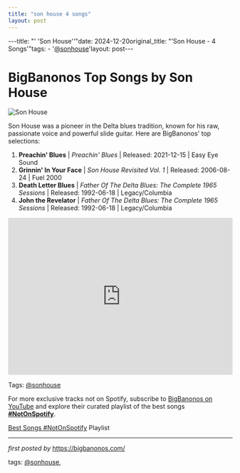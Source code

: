 ```yaml
---
title: "son house 4 songs"
layout: post
---
```

---title: "' 'Son House''"date: 2024-12-20original_title: "'Son House - 4 Songs'"tags:  - '[@sonhouse](/tags/sonhouse/)'layout: post---<h1>BigBanonos Top Songs by Son House</h1><img src="https://www.explorelouisiana.com/sites/default/files/2024-01/_15Son%2BHouse-2-145.jpg" alt="Son House"> <p>Son House was a pioneer in the Delta blues tradition, known for his raw, passionate voice and powerful slide guitar. Here are BigBanonos' top selections:</p> <ol> <li><strong>Preachin' Blues</strong> | <em>Preachin' Blues</em> | Released: 2021-12-15 | Easy Eye Sound</li> <li><strong>Grinnin' In Your Face</strong> | <em>Son House Revisited Vol. 1</em> | Released: 2006-08-24 | Fuel 2000</li> <li><strong>Death Letter Blues</strong> | <em>Father Of The Delta Blues: The Complete 1965 Sessions</em> | Released: 1992-06-18 | Legacy/Columbia</li> <li><strong>John the Revelator</strong> | <em>Father Of The Delta Blues: The Complete 1965 Sessions</em> | Released: 1992-06-18 | Legacy/Columbia</li></ol> <div> <iframe src="https://open.spotify.com/embed/playlist/4tfh7dF7YsUkocOYM2rEp9?utm_source=generator" width="100%" height="352" frameborder="0" allow="autoplay; clipboard-write; encrypted-media; fullscreen; picture-in-picture" loading="lazy"></iframe></div><p>Tags: [@sonhouse](/tags/sonhouse/)</p><!--Subscribe and Playlist Links--><div>    <p>For more exclusive tracks not on Spotify, subscribe to <a href="https://www.youtube.com/[@BigBanonos](/tags/BigBanonos/)" target="_blank">BigBanonos on YouTube</a> and explore their curated playlist of the best songs <strong>[#NotOnSpotify](/tags/NotOnSpotify/)</strong>.</p>    <p><a href="https://www.youtube.com/playlist?list=PLtuNtuTatqI0kFahUCbtbfenC_ET5O_tr" target="_blank">Best Songs [#NotOnSpotify](/tags/NotOnSpotify/) Playlist<br /></a></p></div><hr /><p><em>first posted by</em> <a href="https://bigbanonos.com/" rel="noopener" target="_new">https://bigbanonos.com/</a></p><p>tags: [@sonhouse](/tags/sonhouse/),</p>